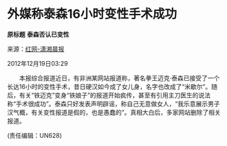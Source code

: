# 外媒称泰森16小时变性手术成功

**原标题** **泰森否认已变性**

来源：[红网-潇湘晨报](https://epaper.xxcb.cn/XXCBA/html/2012-12/19/content_2671639.htm)

2012年12月19日03:29

　　本报综合报道近日，有非洲某网站报道称，著名拳王迈克·泰森已接受了一个长达16小时的变性手术，昔日硬汉如今成了女儿身，名字也改成了“米歇尔”。随后，有关“铁迈克”变身“铁娘子”的报道开始疯传，甚至有引用主刀医生的说法称“手术很成功”。泰森只好发表声明辟谣，称自己无意做女人，“我乐意展示男子汉气概，有关变性报道是假的，也是愚蠢的”。真相大白后，多家网站删除了相关报道。

(责任编辑：UN628)